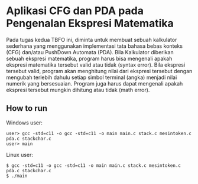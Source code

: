 # Aplikasi CFG dan PDA pada Pengenalan Ekspresi Matematika

Pada tugas kedua TBFO ini, diminta untuk membuat sebuah kalkulator sederhana yang menggunakan implementasi 
tata bahasa bebas konteks (CFG) dan/atau PushDown Automata (PDA). Bila Kalkulator diberikan sebuah ekspresi
matematika, program harus bisa mengenali apakah ekspresi matematika tersebut valid atau tidak (syntax error).
Bila ekspresi tersebut valid, program akan menghitung nilai dari ekspresi tersebut dengan mengubah terlebih
dahulu setiap simbol terminal (angka) menjadi nilai numerik yang bersesuaian. Program juga harus dapat mengenali
apakah ekspresi tersebut mungkin dihitung atau tidak (math error).

## How to run

Windows user:
```
user> gcc -std=c11 -o gcc -std=c11 -o main main.c stack.c mesintoken.c pda.c stackchar.c
user> main
```

Linux user:
```
$ gcc -std=c11 -o gcc -std=c11 -o main main.c stack.c mesintoken.c pda.c stackchar.c
$ ./main
```
